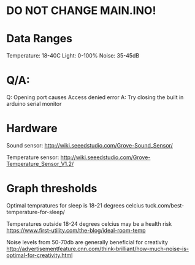 # DO NOT CHANGE MAIN.INO!

# Data Ranges
Temperature: 18-40C
Light: 0-100%
Noise: 35-45dB

# Q/A:
Q: Opening port causes Access denied error
A: Try closing the built in arduino serial monitor


# Hardware
Sound sensor:
http://wiki.seeedstudio.com/Grove-Sound_Sensor/

Temperature sensor: 
http://wiki.seeedstudio.com/Grove-Temperature_Sensor_V1.2/

# Graph thresholds

Optimal tempratures for sleep is 18-21 degrees celcius
tuck.com/best-temperature-for-sleep/

Temperatures outside 18-24 degrees celcius may be a health risk
https://www.first-utility.com/the-blog/ideal-room-temp

Noise levels from 50-70db are generally beneficial for creativity
http://advertisementfeature.cnn.com/think-brilliant/how-much-noise-is-optimal-for-creativity.html

